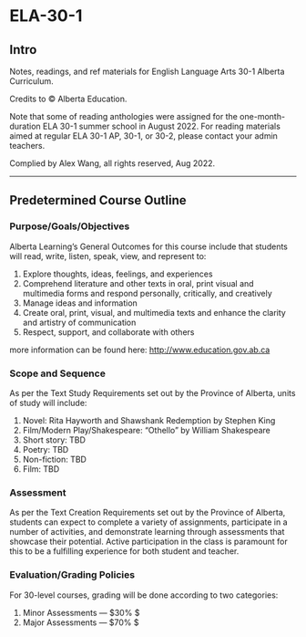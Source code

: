 # ELA-30-1

## Intro

Notes, readings, and ref materials for English Language Arts 30-1 Alberta Curriculum.

Credits to © Alberta Education.

Note that some of reading anthologies were assigned for the one-month-duration ELA 30-1 summer school in August 2022. For reading materials aimed at regular ELA 30-1 AP, 30-1, or 30-2, please contact your admin teachers.

Complied by Alex Wang, all rights reserved, Aug 2022.

---

## Predetermined Course Outline

### Purpose/Goals/Objectives

Alberta Learning’s General Outcomes for this course include that students will read, write, listen, speak, view, and represent to:
1. Explore thoughts, ideas, feelings, and experiences
2. Comprehend literature and other texts in oral, print visual and multimedia forms and respond personally, critically, and creatively
3. Manage ideas and information
4. Create oral, print, visual, and multimedia texts and enhance the clarity and artistry of communication
5. Respect, support, and collaborate with others

more information can be found here: http://www.education.gov.ab.ca

### Scope and Sequence
As per the Text Study Requirements set out by the Province of Alberta, units of study will include:
1. Novel: Rita Hayworth and Shawshank Redemption by Stephen King
2. Film/Modern Play/Shakespeare: “Othello” by William Shakespeare
3. Short story: TBD
4. Poetry: TBD
5. Non-fiction: TBD
6. Film: TBD

### Assessment
As per the Text Creation Requirements set out by the Province of Alberta, students can expect to complete a variety of assignments, participate in a number of activities, and demonstrate learning through assessments that showcase their potential. Active participation in the class is paramount for this to be a fulfilling experience for both student and teacher. 

### Evaluation/Grading Policies
For 30-level courses, grading will be done according to two categories:
1. Minor Assessments — $30\% $
2. Major Assessments — $70\% $
